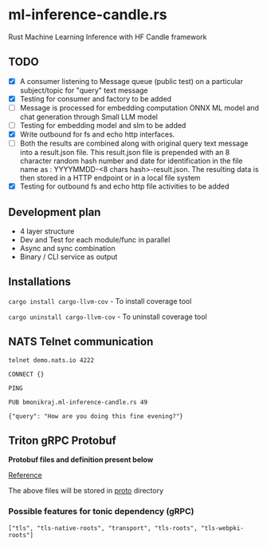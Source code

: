 # ml-inference-candle.rs
Rust Machine Learning Inference with HF Candle framework

## TODO

- [x] A consumer listening to Message queue (public test) on a particular subject/topic for "query" text message
- [x] Testing for consumer and factory to be added
- [ ] Message is processed for embedding computation ONNX ML model and chat generation through Small LLM model
- [ ] Testing for embedding model and slm to be added
- [x] Write outbound for fs and echo http interfaces.
- [ ] Both the results are combined along with original query text message into a result.json file. This result.json file is prepended with an 8 character random hash number and date for identification in the file name as : YYYYMMDD-<8 chars hash>-result.json. The resulting data is then stored in a HTTP endpoint or in a local file system
- [x] Testing for outbound fs and echo http file activities to be added

## Development plan

- 4 layer structure
- Dev and Test for each module/func in parallel
- Async and sync combination
- Binary / CLI service as output

## Installations

`cargo install cargo-llvm-cov` - To install coverage tool

`cargo uninstall cargo-llvm-cov` - To uninstall coverage tool

## NATS Telnet communication

`telnet demo.nats.io 4222`

`CONNECT {}`

`PING`

`PUB bmonikraj.ml-inference-candle.rs 49`

`{"query": "How are you doing this fine evening?"}`

## Triton gRPC Protobuf

**Protobuf files and definition present below**

[Reference](https://github.com/triton-inference-server/common/tree/main/protobuf)

The above files will be stored in [proto](./proto/) directory

### Possible features for tonic dependency (gRPC)

`["tls", "tls-native-roots", "transport", "tls-roots", "tls-webpki-roots"]`